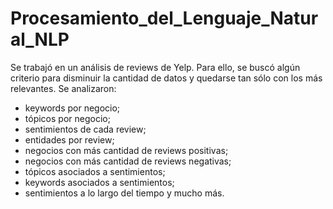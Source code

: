 # Procesamiento_del_Lenguaje_Natural_NLP

Se trabajó en un análisis de reviews de Yelp. Para ello, se buscó algún criterio para disminuir la cantidad de datos y quedarse tan sólo con los más relevantes. Se analizaron:
-	keywords por negocio; 
-	tópicos por negocio;
-	sentimientos de cada review;
-	entidades por review;
-	negocios con más cantidad de reviews positivas; 
-	negocios con más cantidad de reviews negativas;
-	tópicos asociados a sentimientos;
-	keywords asociados a sentimientos;
-	sentimientos a lo largo del tiempo y mucho más.

